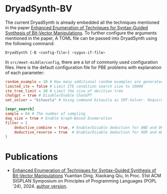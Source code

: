 
# DryadSynth-BV

The current DryadSynth is already embedded all the techniques mentioned in the paper [Enhanced Enumeration of Techniques for Syntax-Guided Synthesis of Bit-Vector Manipulations](https://dl.acm.org/doi/10.1145/3632913). To further configure the arguments mentioned in the paper, A TOML file can be passed into DryadSynth using the following command:

```bash
DryadSynth [-B <config-file>] <sygus-if-file>
```

In `src/meet-middle/config`, there are a lot of commonly used configuration files. 
Here is the default configuration file for PBE problems with explanation of each parameter:

```toml
random_example = 10 # How many additional random examples are generated from reference implementation 
limited_ite = false # Limit ITE condition search size to 10000 
ite_tree_limit = 30 # Limit the size of decition tree
chatgpt = true # Disable/Enable ChatGPT
smt_solver = "bitwuzla" # Using command bitwuzla as SMT-Solver. Require `bitwuzla` command installed

[expr_search]
sample = 64 # The number of sampling
dag_size = true # Enable Graph-Based Enumeration
filter = {
    deductive_combine = true, # Enable/Disable deduction for AND and OR
    deductive_reverse = true  # Enable/Disable deduction for XOR and ADD
} 
```


# Publications

- [Enhanced Enumeration of Techniques for Syntax-Guided Synthesis of Bit-Vector Manipulations](https://dl.acm.org/doi/10.1145/3632913) Yuantian Ding, Xiaokang Qiu, In Proc. 51st ACM SIGPLAN Symposium on Principles of Programming Languages (POPL '24), 2024. [author version](https://github.com/purdue-cap/DryadSynth/blob/master/docs/popl2024.pdf).